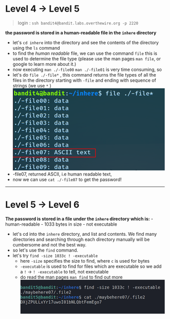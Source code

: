 # Level 4 → Level 5

> login : `ssh bandit4@bandit.labs.overthewire.org -p 2220`

**the password is stored in a human-readable file in the `inhere` directory**

- let's `cd inhere` into the directory and see the contents of the directory using the `ls` command
- to find the _human readable_ file, we can use the command `file` this is used to determine the file type (please use the man pages `man file`, or google to learn more about it.)
- now executing `man ./-file00` `man ./-file01` is very time consuming, so
- let's do `file ./-file*` , this command returns the file types of all the files in the directory starting with `-file`
and ending with sequence of strings (we use `*` )
	![lvl_4](images/lvl_4.png)
- -file07, returned ASCII, i.e human readable text,
- now we can use `cat ./-file07` to get the password!

***
# Level 5 → Level 6

**The password is stored in a file under the `inhere` directory which is:** 
	- human-readable
	- 1033 bytes in size
	- not executable

- let's cd into the `inhere` directory, and list and contents. We find many directories and searching through each directory manually will be cumbersome and not the best way.
- so let's use the `find` command.
- let's try `find -size 1033c ! -executable`
	- here `-size` specifies the size to find, where `c` is used for bytes
	- `-executable` is used to find for files which are executable so we add a `!` → `! -executable` to tell, not executable
	- do read the man pages `man find` to find out more
	![lvl5](images/lvl5.png)